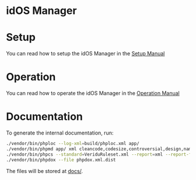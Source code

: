 # idOS Manager

# Setup

You can read how to setup the idOS Manager in the [Setup Manual](Setup.md)

# Operation

You can read how to operate the idOS Manager in the [Operation Manual](Operation.md)

# Documentation

To generate the internal documentation, run:

```bash
./vendor/bin/phploc --log-xml=build/phploc.xml app/
./vendor/bin/phpmd app/ xml cleancode,codesize,controversial,design,naming,unusedcode --reportfile build/pmd.xml
./vendor/bin/phpcs --standard=VeriduRuleset.xml --report=xml --report-file=build/phpcs.xml app/
./vendor/bin/phpdox --file phpdox.xml.dist
```

The files will be stored at [docs/](docs/).
